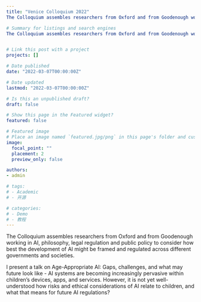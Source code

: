 ```yaml
---
title: "Venice Colloquium 2022"
The Colloquium assembles researchers from Oxford and from Goodenough working in AI, philosophy, legal regulation and public policy to consider how best the development of AI might be framed and regulated across different governments and societies. I present a talk on Age-Appropriate AI: Gaps, challenges, and what may future look like - AI systems are becoming increasingly pervasive within children’s devices, apps, and services. However, it is not yet well-understood how risks and ethical considerations of AI relate to children, and what that means for future AI regulations?

# Summary for listings and search engines
The Colloquium assembles researchers from Oxford and from Goodenough working in AI, philosophy, legal regulation and public policy to consider how best the development of AI might be framed and regulated across different governments and societies. I present a talk on Age-Appropriate AI: Gaps, challenges, and what may future look like - AI systems are becoming increasingly pervasive within children’s devices, apps, and services. However, it is not yet well-understood how risks and ethical considerations of AI relate to children, and what that means for future AI regulations?


# Link this post with a project
projects: []

# Date published
date: "2022-03-07T00:00:00Z"

# Date updated
lastmod: "2022-03-07T00:00:00Z"

# Is this an unpublished draft?
draft: false

# Show this page in the Featured widget?
featured: false

# Featured image
# Place an image named `featured.jpg/png` in this page's folder and customize its options here.
image:
  focal_point: ""
  placement: 2
  preview_only: false

authors:
- admin

# tags:
# - Academic
# - 开源

# categories:
# - Demo
# - 教程
---
```


The Colloquium assembles researchers from Oxford and from Goodenough working in AI, philosophy, legal regulation and public policy to consider how best the development of AI might be framed and regulated across different governments and societies. 

I present a talk on Age-Appropriate AI: Gaps, challenges, and what may future look like - AI systems are becoming increasingly pervasive within children’s devices, apps, and services. However, it is not yet well-understood how risks and ethical considerations of AI relate to children, and what that means for future AI regulations?

